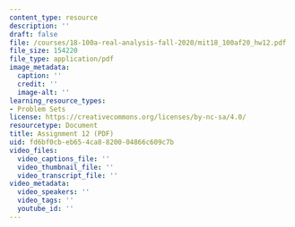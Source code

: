 ```yaml
---
content_type: resource
description: ''
draft: false
file: /courses/18-100a-real-analysis-fall-2020/mit18_100af20_hw12.pdf
file_size: 154220
file_type: application/pdf
image_metadata:
  caption: ''
  credit: ''
  image-alt: ''
learning_resource_types:
- Problem Sets
license: https://creativecommons.org/licenses/by-nc-sa/4.0/
resourcetype: Document
title: Assignment 12 (PDF)
uid: fd6bf0cb-eb65-4ca8-8200-04866c609c7b
video_files:
  video_captions_file: ''
  video_thumbnail_file: ''
  video_transcript_file: ''
video_metadata:
  video_speakers: ''
  video_tags: ''
  youtube_id: ''
---
```

